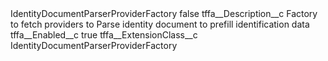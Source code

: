 <?xml version="1.0" encoding="UTF-8"?>
<CustomMetadata xmlns="http://soap.sforce.com/2006/04/metadata" xmlns:xsi="http://www.w3.org/2001/XMLSchema-instance" xmlns:xsd="http://www.w3.org/2001/XMLSchema">
    <label>IdentityDocumentParserProviderFactory</label>
    <protected>false</protected>
    <values>
        <field>tffa__Description__c</field>
        <value xsi:type="xsd:string">Factory to fetch providers to Parse identity document to prefill identification data</value>
    </values>
    <values>
        <field>tffa__Enabled__c</field>
        <value xsi:type="xsd:boolean">true</value>
    </values>
    <values>
        <field>tffa__ExtensionClass__c</field>
        <value xsi:type="xsd:string">IdentityDocumentParserProviderFactory</value>
    </values>
</CustomMetadata>
